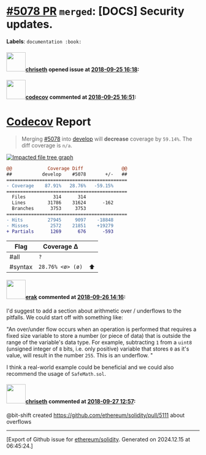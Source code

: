 # [\#5078 PR](https://github.com/ethereum/solidity/pull/5078) `merged`: [DOCS] Security updates.
**Labels**: `documentation :book:`


#### <img src="https://avatars.githubusercontent.com/u/9073706?v=4" width="50">[chriseth](https://github.com/chriseth) opened issue at [2018-09-25 16:18](https://github.com/ethereum/solidity/pull/5078):



#### <img src="https://avatars.githubusercontent.com/in/254?v=4" width="50">[codecov](https://github.com/apps/codecov) commented at [2018-09-25 16:51](https://github.com/ethereum/solidity/pull/5078#issuecomment-424419558):

# [Codecov](https://codecov.io/gh/ethereum/solidity/pull/5078?src=pr&el=h1) Report
> Merging [#5078](https://codecov.io/gh/ethereum/solidity/pull/5078?src=pr&el=desc) into [develop](https://codecov.io/gh/ethereum/solidity/commit/6972685fa1cc77fa67ca14b25a3adf66f3f00de9?src=pr&el=desc) will **decrease** coverage by `59.14%`.
> The diff coverage is `n/a`.

[![Impacted file tree graph](https://codecov.io/gh/ethereum/solidity/pull/5078/graphs/tree.svg?width=650&token=87PGzVEwU0&height=150&src=pr)](https://codecov.io/gh/ethereum/solidity/pull/5078?src=pr&el=tree)

```diff
@@             Coverage Diff              @@
##           develop    #5078       +/-   ##
============================================
- Coverage    87.91%   28.76%   -59.15%     
============================================
  Files          314      314               
  Lines        31786    31624      -162     
  Branches      3753     3753               
============================================
- Hits         27945     9097    -18848     
- Misses        2572    21851    +19279     
+ Partials      1269      676      -593
```

| Flag | Coverage Δ | |
|---|---|---|
| #all | `?` | |
| #syntax | `28.76% <ø> (ø)` | :arrow_up: |

#### <img src="https://avatars.githubusercontent.com/u/20012009?u=61e903cf16bc5f3353db1d571401e2e71b6f61ed&v=4" width="50">[erak](https://github.com/erak) commented at [2018-09-26 14:16](https://github.com/ethereum/solidity/pull/5078#issuecomment-424731988):

I'd suggest to add a section about arithmetic over / underflows to the pitfalls. We could start off with something like: 

"An over/under flow occurs when an operation is performed that requires a fixed size variable to store a number (or piece of data) that is outside the range of the variable's data type. For example, subtracting ``1`` from a ``uint8`` (unsigned integer of ``8`` bits, i.e. only positive) variable that stores ``0`` as it's value, will result in the number ``255``. This is an underflow. "

I think a real-world example could be beneficial and we could also recommend the usage of ``SafeMath.sol``.

#### <img src="https://avatars.githubusercontent.com/u/9073706?v=4" width="50">[chriseth](https://github.com/chriseth) commented at [2018-09-27 12:57](https://github.com/ethereum/solidity/pull/5078#issuecomment-425080606):

@bit-shift created https://github.com/ethereum/solidity/pull/5111 about overflows


-------------------------------------------------------------------------------



[Export of Github issue for [ethereum/solidity](https://github.com/ethereum/solidity). Generated on 2024.12.15 at 06:45:24.]
